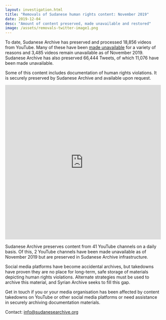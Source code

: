 ```yaml
---
layout: investigation.html
title: "Removals of Sudanese human rights content: November 2019"
date: 2019-12-04
desc: "Amount of content preserved, made unavailable and restored"
image: /assets/removals-twitter-image1.png
---
```


To date, Sudanese Archive has preserved and processed 18,856 videos from YouTube. Many of these have been [made unavailable](https://sudanesearchive.org/en/tech-advocacy) for a variety of reasons and 3,485 videos remain unavailable as of November 2019. Sudanese Archive has also preserved 66,444 Tweets, of which 11,076 have been made unavailable.

Some of this content includes documentation of human rights violations. It is securely preserved by Sudanese Archive and available upon request.

<iframe width="100%" height="500" src="https://www.youtube.com/embed/8uHEdDNQMXM" frameborder="0" allow="accelerometer; autoplay; encrypted-media; gyroscope; picture-in-picture" allowfullscreen></iframe>

Sudanese Archive preserves content from 41 YouTube channels on a daily basis. Of this, 2 YouTube channels have been made unavailable as of November 2019 but are preserved in Sudanese Archive infrastructure. 

Social media platforms have become accidental archives, but takedowns have proven they are no place for long-term, safe storage of materials depicting human rights violations. Alternate strategies must be used to archive this material, and Syrian Archive seeks to fill this gap.

Get in touch if you or your media organisation has been affected by content takedowns on YouTube or other social media platforms or need assistance in securely archiving documentation materials.

Contact: info@sudanesearchive.org
